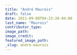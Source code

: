 ```yaml
---
title: "André Maurois"
draft: false
date: 2011-09-08T04:23:20-04:00
last_name: "Maurois"
contributor_type:
image_path:
image_credit:
featured_image_path:
_slug: andre-maurois
---
```

